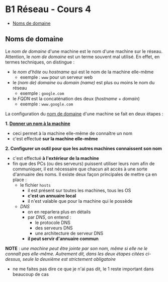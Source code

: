 # B1 Réseau - Cours 4

* [Noms de domaine](#noms-de-domaine)

## Noms de domaine
Le *nom de domaine* d'une machine est le nom d'une machine sur le réseau. Attention, le *nom de domaine* est un terme souvent mal utilisé. En effet, en termes techniques, on distingue :
* le *nom d'hôte* ou *hostname* qui est le nom de la machine elle-même
  * exemple : `www` pour un serveur web
* le *(nom de) domaine* ou *domain (name)* est plus ou moins le nom du réseau
  * exemple : `google.com`
* le *FQDN* est la concaténation des deux (*hostname* + *domain*)
  * exemple : `www.google.com`

La configuration du [nom de domaine](../../cours/4.md#noms-de-domaine) d'une machine se fait en deux étapes : 

**1. [Donner un nom à la machine](../../cours/procedures.md#changer-son-nom-de-domaine)**
* ceci permet à la machine elle-même de connaître un nom
* c'est effectué **sur la machine elle-même**
  
**2. Configurer un outil pour que les autres machines connaissent son nom**
* c'est effectué **à l'extérieur de la machine**
* fin que des PCs (ou des serveurs) puissent utiliser leurs nom afin de communiquer, il est nécessaire que chacun ait accès à une sorte d'annuaire des noms. Il existe deux façon principales de mettre ça en place :
  * le fichier `hosts`
    * il est présent sur toutes les machines, tous les OS
    * **c'est un annuaire local**
    * il n'est valable que pour la machine qui le possède
  * *DNS*
    * on en reparlera plus en détails
    * par *DNS*, on entend :
      * le protocole DNS
      * des serveurs DNS
      * une architecture de serveur DNS
    * **il peut servir d'annuaire commun**

**NOTE** : *une machine peut être jointe par son nom, même si elle ne le connaît pas elle-même. Autrement dit, dans les deux étapes citées ci-dessus, seule la deuxième est strictement obligatoire*  
* ne me faites pas dire ce que je n'ai pas dit, le 1 reste important dans beaucoup de cas
